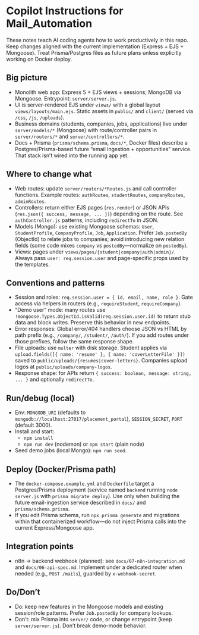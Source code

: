 # Copilot Instructions for Mail_Automation

These notes teach AI coding agents how to work productively in this repo. Keep changes aligned with the current implementation (Express + EJS + Mongoose). Treat Prisma/Postgres files as future plans unless explicitly working on Docker deploy.

## Big picture
- Monolith web app: Express 5 + EJS views + sessions; MongoDB via Mongoose. Entrypoint: `server/server.js`.
- UI is server-rendered EJS under `views/` with a global layout `views/layouts/main.ejs`. Static assets in `public/` and `client/` (served via `/css`, `/js`, `/uploads`).
- Business domains (students, companies, jobs, applications) live under `server/models/*` (Mongoose) with route/controller pairs in `server/routers/*` and `server/controllers/*`.
- Docs + Prisma (`prisma/schema.prisma`, `docs/*`, Docker files) describe a Postgres/Prisma-based future “email ingestion + opportunities” service. That stack isn’t wired into the running app yet.

## Where to change what
- Web routes: update `server/routers/*Routes.js` and call controller functions. Example routes: `authRoutes`, `studentRoutes`, `companyRoutes`, `adminRoutes`.
- Controllers: return either EJS pages (`res.render`) or JSON APIs (`res.json({ success, message, ... })`) depending on the route. See `authController.js` patterns, including `redirectTo` in JSON.
- Models (Mongo): use existing Mongoose schemas: `User`, `StudentProfile`, `CompanyProfile`, `Job`, `Application`. Prefer `Job.postedBy` (ObjectId) to relate jobs to companies; avoid introducing new relation fields (some code mixes `company` vs `postedBy`—normalize on `postedBy`).
- Views: pages under `views/pages/{student|company|auth|admin}/`. Always pass `user: req.session.user` and page-specific props used by the templates.

## Conventions and patterns
- Session and roles: `req.session.user = { id, email, name, role }`. Gate access via helpers in routers (e.g., `requireStudent`, `requireCompany`).
- “Demo user” mode: many routes use `!mongoose.Types.ObjectId.isValid(req.session.user.id)` to return stub data and block writes. Preserve this behavior in new endpoints.
- Error responses: Global error/404 handlers choose JSON vs HTML by path prefix (e.g., `/company/`, `/student/`, `/auth/`). If you add routes under those prefixes, follow the same response shape.
- File uploads: use `multer` with disk storage. Student applies via `upload.fields([{ name: 'resume' }, { name: 'coverLetterFile' }])` saved to `public/uploads/{resumes|cover-letters}`. Companies upload logos at `public/uploads/company-logos`.
- Response shape: for APIs return `{ success: boolean, message: string, ... }` and optionally `redirectTo`.

## Run/debug (local)
- Env: `MONGODB_URI` (defaults to `mongodb://localhost:27017/placement_portal`), `SESSION_SECRET`, `PORT` (default 3000).
- Install and start:
  - `npm install`
  - `npm run dev` (nodemon) or `npm start` (plain node)
- Seed demo jobs (local Mongo): `npm run seed`.

## Deploy (Docker/Prisma path)
- The `docker-compose.example.yml` and `Dockerfile` target a Postgres/Prisma deployment (service named `backend` running `node server.js` with `prisma migrate deploy`). Use only when building the future email-ingestion service described in `docs/` and `prisma/schema.prisma`.
- If you edit Prisma schema, run `npx prisma generate` and migrations within that containerized workflow—do not inject Prisma calls into the current Express/Mongoose app.

## Integration points
- n8n → backend webhook (planned): see `docs/07-n8n-integration.md` and `docs/06-api-spec.md`. Implement under a dedicated router when needed (e.g., `POST /mails`), guarded by `x-webhook-secret`.

## Do/Don’t
- Do: keep new features in the Mongoose models and existing session/role patterns. Prefer `Job.postedBy` for company lookups.
- Don’t: mix Prisma into `server/` code, or change entrypoint (keep `server/server.js`). Don’t break demo-mode behavior.

